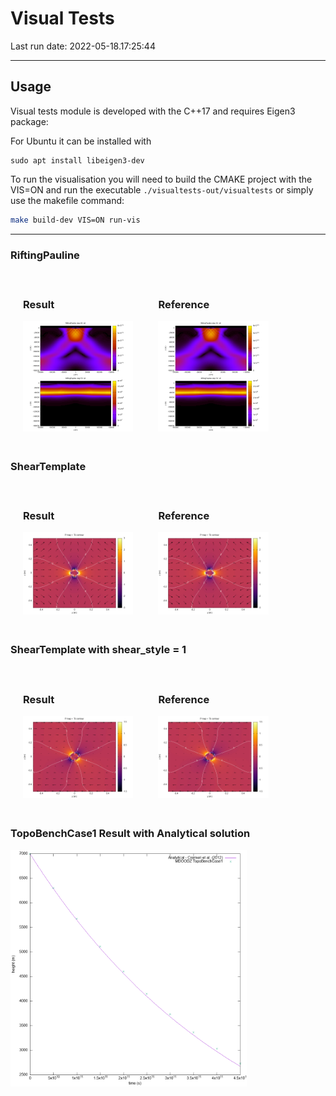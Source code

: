 # Visual Tests

Last run date: 2022-05-18.17:25:44

<hr>

## Usage 

Visual tests module is developed with the C++17 and requires Eigen3 package:

For Ubuntu it can be installed with 
```
sudo apt install libeigen3-dev
```

To run the visualisation you will need to build the CMAKE project with the 
VIS=ON and run the executable `./visualtests-out/visualtests` or simply use the makefile command:

```bash 
make build-dev VIS=ON run-vis 
```

<hr>

### RiftingPauline

<div style="display: flex;">
    <div style="margin: 20px; width: 35%;">
        <h3>Result</h3>
        <img src="img/RiftingPauline.png"/>
    </div>
    <div style="margin: 20px; width: 35%;">
        <h3>Reference</h3>
        <img src="img/RiftingPaulineReference.png"/>
    </div>
</div>

### ShearTemplate

<div style="display: flex;">
    <div style="margin: 20px; width: 35%;">
        <h3>Result</h3>
        <img src="img/ShearTemplate.png"/>
    </div>
    <div style="margin: 20px; width: 35%;">
        <h3>Reference</h3>
        <img src="img/ShearTemplateReference.png"/>
    </div>
</div>

### ShearTemplate with shear_style = 1

<div style="display: flex;">
    <div style="margin: 20px; width: 35%">
        <h3>Result</h3>
        <img src="img/ShearTemplate1.png"/>
    </div>
    <div style="margin: 20px; width: 35%">
        <h3>Reference</h3>
        <img src="img/ShearTemplate1Reference.png"/>
    </div>
</div>

### TopoBenchCase1 Result with Analytical solution

<img style="width: 75%" src="img/TopoBenchCase1.png"/>
